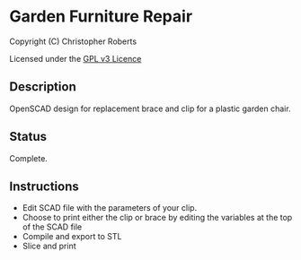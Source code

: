 Garden Furniture Repair
=======================

Copyright (C) Christopher Roberts

Licensed under the [GPL v3 Licence](https://github.com/chrisjrob/gardenfurniturerepair/blob/master/LICENCE.md "Read licence")

Description
-----------
OpenSCAD design for replacement brace and clip for a plastic garden chair.

Status
------
Complete.

Instructions
------------
* Edit SCAD file with the parameters of your clip.
* Choose to print either the clip or brace by editing the variables at the top of the SCAD file
* Compile and export to STL
* Slice and print
